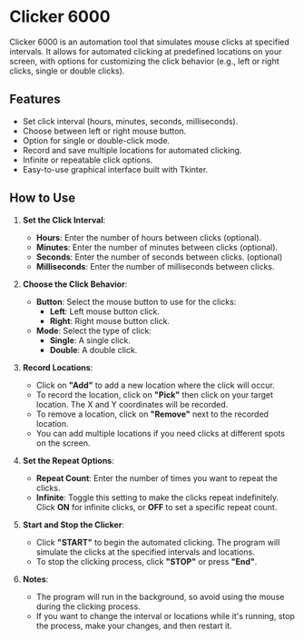 # Clicker 6000

Clicker 6000 is an automation tool that simulates mouse clicks at specified intervals. It allows for automated clicking at predefined locations on your screen, with options for customizing the click behavior (e.g., left or right clicks, single or double clicks).

## Features

- Set click interval (hours, minutes, seconds, milliseconds).
- Choose between left or right mouse button.
- Option for single or double-click mode.
- Record and save multiple locations for automated clicking.
- Infinite or repeatable click options.
- Easy-to-use graphical interface built with Tkinter.

## How to Use

1. **Set the Click Interval**:
   - **Hours**: Enter the number of hours between clicks (optional).
   - **Minutes**: Enter the number of minutes between clicks (optional).
   - **Seconds**: Enter the number of seconds between clicks. (optional)
   - **Milliseconds**: Enter the number of milliseconds between clicks.

2. **Choose the Click Behavior**:
   - **Button**: Select the mouse button to use for the clicks:
     - **Left**: Left mouse button click.
     - **Right**: Right mouse button click.
   - **Mode**: Select the type of click:
     - **Single**: A single click.
     - **Double**: A double click.

3. **Record Locations**:
   - Click on **"Add"** to add a new location where the click will occur.
   - To record the location, click on **"Pick"** then click on your target location. The X and Y coordinates will be recorded.
   - To remove a location, click on **"Remove"** next to the recorded location.
   - You can add multiple locations if you need clicks at different spots on the screen.

4. **Set the Repeat Options**:
   - **Repeat Count**: Enter the number of times you want to repeat the clicks.
   - **Infinite**: Toggle this setting to make the clicks repeat indefinitely. Click **ON** for infinite clicks, or **OFF** to set a specific repeat count.

5. **Start and Stop the Clicker**:
   - Click **"START"** to begin the automated clicking. The program will simulate the clicks at the specified intervals and locations.
   - To stop the clicking process, click **"STOP"** or press **"End"**.

6. **Notes**:
   - The program will run in the background, so avoid using the mouse during the clicking process.
   - If you want to change the interval or locations while it's running, stop the process, make your changes, and then restart it.
